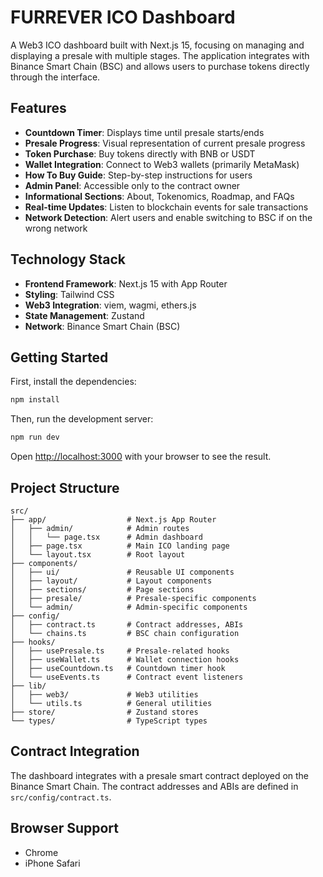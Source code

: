 # FURREVER ICO Dashboard

A Web3 ICO dashboard built with Next.js 15, focusing on managing and displaying a presale with multiple stages. The application integrates with Binance Smart Chain (BSC) and allows users to purchase tokens directly through the interface.

## Features

- **Countdown Timer**: Displays time until presale starts/ends
- **Presale Progress**: Visual representation of current presale progress
- **Token Purchase**: Buy tokens directly with BNB or USDT
- **Wallet Integration**: Connect to Web3 wallets (primarily MetaMask)
- **How To Buy Guide**: Step-by-step instructions for users
- **Admin Panel**: Accessible only to the contract owner
- **Informational Sections**: About, Tokenomics, Roadmap, and FAQs
- **Real-time Updates**: Listen to blockchain events for sale transactions
- **Network Detection**: Alert users and enable switching to BSC if on the wrong network

## Technology Stack

- **Frontend Framework**: Next.js 15 with App Router
- **Styling**: Tailwind CSS
- **Web3 Integration**: viem, wagmi, ethers.js
- **State Management**: Zustand
- **Network**: Binance Smart Chain (BSC)

## Getting Started

First, install the dependencies:

```bash
npm install
```

Then, run the development server:

```bash
npm run dev
```

Open [http://localhost:3000](http://localhost:3000) with your browser to see the result.

## Project Structure

```
src/
├── app/                  # Next.js App Router
│   ├── admin/            # Admin routes
│   │   └── page.tsx      # Admin dashboard
│   ├── page.tsx          # Main ICO landing page
│   └── layout.tsx        # Root layout
├── components/
│   ├── ui/               # Reusable UI components
│   ├── layout/           # Layout components
│   ├── sections/         # Page sections
│   ├── presale/          # Presale-specific components
│   └── admin/            # Admin-specific components
├── config/
│   ├── contract.ts       # Contract addresses, ABIs
│   └── chains.ts         # BSC chain configuration
├── hooks/
│   ├── usePresale.ts     # Presale-related hooks
│   ├── useWallet.ts      # Wallet connection hooks
│   ├── useCountdown.ts   # Countdown timer hook
│   └── useEvents.ts      # Contract event listeners
├── lib/
│   ├── web3/             # Web3 utilities
│   └── utils.ts          # General utilities
├── store/                # Zustand stores
└── types/                # TypeScript types
```

## Contract Integration

The dashboard integrates with a presale smart contract deployed on the Binance Smart Chain. The contract addresses and ABIs are defined in `src/config/contract.ts`.

## Browser Support

- Chrome
- iPhone Safari
